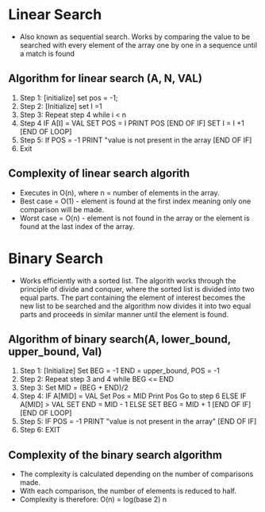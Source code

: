 # Linear Search
* Also known as sequential search. Works by comparing the value to be searched with every element of the array one by one in a sequence until a match is found
## Algorithm for linear search (A, N, VAL)
1. Step 1: [initialize] set pos = -1;
2. Step 2: [Initialize] set I =1
3. Step 3:         Repeat step 4 while i < n
4. Step 4               IF A[I] = VAL
                        SET POS = I
                        PRINT POS
                    [END OF IF]
                    SET I = I +1
                [END OF LOOP]
5. Step 5: If POS = -1
            PRINT "value is not present in the array
            [END OF IF]
6. Exit

## Complexity of linear search algorith
* Executes in O(n), where n = number of elements in the array.
* Best case = O(1) - element is found at the first index meaning only one comparison will be made. 
* Worst case = O(n) - element is not found in the array or the element is found at the last index of the array.

# Binary Search
* Works efficiently with a sorted list. The algorith works through the principle of divide and conquer, where the sorted list is divided into two equal parts. The part containing the element of interest becomes the new list to be searched and the algorithm now divides it into two equal parts and proceeds in similar manner until the element is found. 

## Algorithm of binary search(A, lower_bound, upper_bound, Val)

1. Step 1: [Initialize] Set BEG = -1
            END = upper_bound, POS = -1
2. Step 2: Repeat step 3 and 4 while BEG <= END
3. Step 3:      Set MID = (BEG + END)/2
4. Step 4:      IF A[MID] = VAL
                    Set Pos = MID
                    Print Pos
                    Go to step 6
                ELSE IF A[MID] > VAL
                    SET END = MID - 1
                ELSE 
                    SET BEG = MID + 1
                [END OF IF]
            [END OF LOOP]
5. Step 5: IF POS = -1
                PRINT "value is not present in the array"
            [END OF IF]
6. Step 6: EXIT

## Complexity of the binary search algorithm
* The complexity is calculated depending on the number of comparisons made. 
* With each comparison, the number of elements is reduced to half. 
* Complexity is therefore: O(n) = log(base 2) n